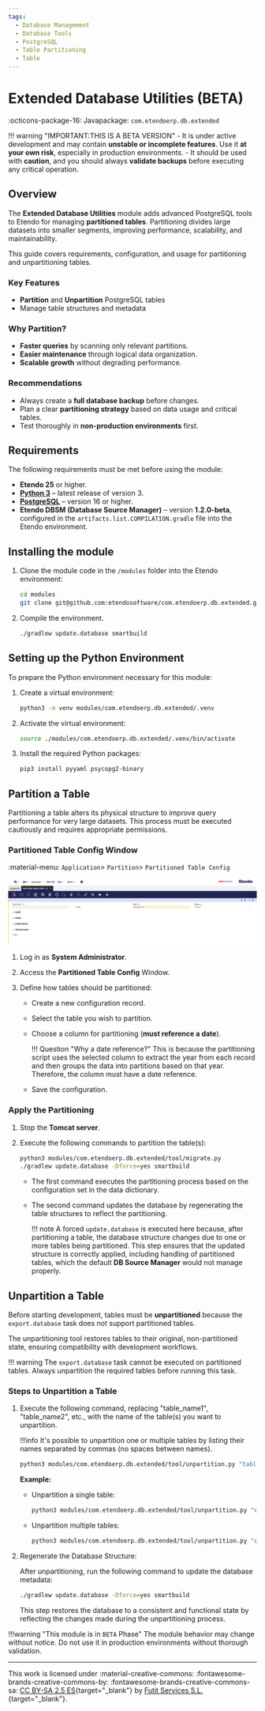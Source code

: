 ```yaml
---
tags:
  - Database Management  
  - Database Tools
  - PostgreSQL
  - Table Partitioning
  - Table
---
```


# Extended Database Utilities (BETA)

:octicons-package-16: Javapackage: `com.etendoerp.db.extended`


!!! warning  "IMPORTANT:THIS IS A BETA VERSION"
    - It is under active development and may contain **unstable or incomplete features**. Use it **at your own risk**, especially in production environments.
    - It should be used with **caution**, and you should always **validate backups** before executing any critical operation.

## Overview

The **Extended Database Utilities** module adds advanced PostgreSQL tools to Etendo for managing **partitioned tables**. Partitioning divides large datasets into smaller segments, improving performance, scalability, and maintainability.

This guide covers requirements, configuration, and usage for partitioning and unpartitioning tables.

### Key Features

- **Partition** and **Unpartition** PostgreSQL tables  
- Manage table structures and metadata  

### Why Partition?

- **Faster queries** by scanning only relevant partitions.  
- **Easier maintenance** through logical data organization.  
- **Scalable growth** without degrading performance.

### Recommendations

- Always create a **full database backup** before changes.  
- Plan a clear **partitioning strategy** based on data usage and critical tables.
- Test thoroughly in **non-production environments** first.   

## Requirements

The following requirements must be met before using the module:

- **Etendo 25** or higher.
- **[Python 3](https://docs.python.org/3.13/)** – latest release of version 3.
- **[PostgreSQL](https://www.postgresql.org/docs/16/index.html)** – version 16 or higher.
- **Etendo DBSM (Database Source Manager)** – version **1.2.0-beta**, configured in the `artifacts.list.COMPILATION.gradle` file into the Etendo environment. 

## Installing the module

1. Clone the module code in the `/modules` folder into the Etendo environment:

    ```bash title="Terminal"
    cd modules
    git clone git@github.com:etendosoftware/com.etendoerp.db.extended.git
    ```

2. Compile the environment.

    ```bash
    ./gradlew update.database smartbuild
    ```

## Setting up the Python Environment

To prepare the Python environment necessary for this module:

1. Create a virtual environment:

    ```bash title="Terminal"
    python3 -m venv modules/com.etendoerp.db.extended/.venv
    ```

2. Activate the virtual environment:

    ```bash title="Terminal"
    source ./modules/com.etendoerp.db.extended/.venv/bin/activate
    ```

3. Install the required Python packages:

    ```bash title="Terminal"
    pip3 install pyyaml psycopg2-binary
    ```

## Partition a Table

Partitioning a table alters its physical structure to improve query performance for very large datasets. This process must be executed cautiously and requires appropriate permissions.

### Partitioned Table Config Window

:material-menu: `Application`> `Partition`> `Partitioned Table Config`

![Partitioned Tables Config](../../../assets/developer-guide/etendo-classic/developer-tools/partitioned_tables_config.png)

1. Log in as **System Administrator**.
2. Access the **Partitioned Table Config** Window.
3. Define how tables should be partitioned:

    - Create a new configuration record.
    - Select the table you wish to partition.
    - Choose a column for partitioning (**must reference a date**).
    
        !!! Question "Why a date reference?"
            This is because the partitioning script uses the selected column to extract the year from each record and then groups the data into partitions based on that year. Therefore, the column must have a date reference.

    - Save the configuration.


### Apply the Partitioning

1. Stop the **Tomcat server**.
2. Execute the following commands to partition the table(s):

    ```bash title="Terminal"
    python3 modules/com.etendoerp.db.extended/tool/migrate.py
    ./gradlew update.database -Dforce=yes smartbuild
    ```

    - The first command executes the partitioning process based on the configuration set in the data dictionary.
    - The second command updates the database by regenerating the table structures to reflect the partitioning.

        !!! note
            A forced `update.database` is executed here because, after partitioning a table, the database structure changes due to one or more tables being partitioned. This step ensures that the updated structure is correctly applied, including handling of partitioned tables, which the default **DB Source Manager** would not manage properly.


## Unpartition a Table

Before starting development, tables must be **unpartitioned** because the `export.database` task does not support partitioned tables.

The unpartitioning tool restores tables to their original, non-partitioned state, ensuring compatibility with development workflows.

!!! warning
    The `export.database` task cannot be executed on partitioned tables. Always unpartition the required tables before running this task.

### Steps to Unpartition a Table

1. Execute the following command, replacing "table_name1", "table_name2", etc., with the name of the table(s) you want to unpartition.

    !!!info 
        It's possible to unpartition one or multiple tables by listing their names separated by commas (no spaces between names).

    ```bash
    python3 modules/com.etendoerp.db.extended/tool/unpartition.py "table_name1,table_name2,..."
    ```

    **Example:**

    - Unpartition a single table:

        ```bash
        python3 modules/com.etendoerp.db.extended/tool/unpartition.py "c_order"
        ```

    - Unpartition multiple tables:
    
        ```bash
        python3 modules/com.etendoerp.db.extended/tool/unpartition.py "c_order,c_invoice"
        ```

2. Regenerate the Database Structure:

    After unpartitioning, run the following command to update the database metadata:

    ```bash
    ./gradlew update.database -Dforce=yes smartbuild
    ```

    This step restores the database to a consistent and functional state by reflecting the changes made during the unpartitioning process.

!!!warning  "This module is in `BETA` Phase"
    The module behavior may change without notice. Do not use it in production environments without thorough validation.

---
This work is licensed under :material-creative-commons: :fontawesome-brands-creative-commons-by: :fontawesome-brands-creative-commons-sa: [ CC BY-SA 2.5 ES](https://creativecommons.org/licenses/by-sa/2.5/es/){target="_blank"} by [Futit Services S.L.](https://etendo.software){target="_blank"}.